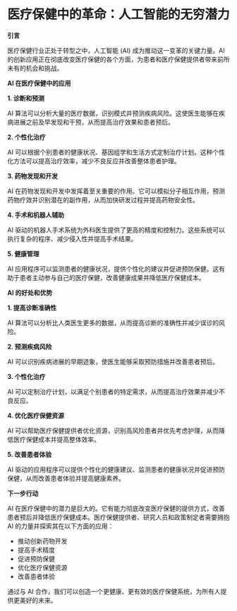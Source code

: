 # 医疗保健中的革命：人工智能的无穷潜力

**引言**

医疗保健行业正处于转型之中，人工智能 (AI) 成为推动这一变革的关键力量。AI 的创新应用正在彻底改变医疗保健的各个方面，为患者和医疗保健提供者带来前所未有的机会和挑战。

**AI 在医疗保健中的应用**

**1. 诊断和预测**

AI 算法可以分析大量的医疗数据，识别模式并预测疾病风险。这使医生能够在疾病进展之前及早发现和干预，从而提高治疗效果和患者预后。

**2. 个性化治疗**

AI 可以根据个别患者的健康状况、基因组学和生活方式定制治疗计划。这种个性化方法可以提高治疗效率，减少不良反应并改善整体患者护理。

**3. 药物发现和开发**

AI 在药物发现和开发中发挥着至关重要的作用。它可以模拟分子相互作用，预测药物疗效并识别潜在的副作用，从而加快研发过程并提高药物安全性。

**4. 手术和机器人辅助**

AI 驱动的机器人手术系统为外科医生提供了更高的精度和控制力。这些系统可以执行复杂的程序、减少侵入性并提高手术结果。

**5. 健康管理**

AI 应用程序可以监测患者的健康状况，提供个性化的建议并促进预防保健。这有助于患者主动参与自己的医疗保健，改善健康成果并降低医疗保健成本。

**AI 的好处和优势**

**1. 提高诊断准确性**

AI 算法可以分析比人类医生更多的数据，从而提高诊断的准确性并减少误诊的风险。

**2. 预测疾病风险**

AI 可以识别疾病进展的早期迹象，使医生能够采取预防措施并改善患者预后。

**3. 个性化治疗**

AI 可以定制治疗计划，以满足个别患者的特定需求，从而提高治疗效果并减少不良反应。

**4. 优化医疗保健资源**

AI 可以帮助医疗保健提供者优化资源，识别高风险患者并优先考虑护理，从而降低医疗保健成本并提高整体效率。

**5. 改善患者体验**

AI 驱动的应用程序可以提供个性化的健康建议、监测患者的健康状况并促进预防保健，从而改善患者体验并提高健康素养。

**下一步行动**

AI 在医疗保健中的潜力是巨大的。它有能力彻底改变医疗保健的提供方式，改善患者预后并降低医疗保健成本。医疗保健提供者、研究人员和政策制定者需要拥抱 AI 的力量并探索其在以下方面的应用：

* 推动创新药物开发
* 提高手术精度
* 促进预防保健
* 优化医疗保健资源
* 改善患者体验

通过与 AI 合作，我们可以创造一个更健康、更有效的医疗保健系统，为所有人提供更美好的未来。

